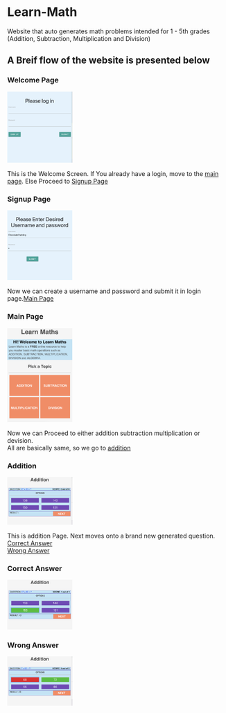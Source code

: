 # Learn-Math
Website that auto generates math problems intended for 1 - 5th grades (Addition, Subtraction, Multiplication and Division)

## A Breif flow of the website is presented below

<a name="1">
<h3>Welcome Page</h3>
<img src="1.png" width="150px">
  <p>This is the Welcome Screen. If You already have a login, move to the <a href="#3">main page</a>. Else Proceed to <a href="#2">Signup Page</a></p>
  
<a name="2">
<h3>Signup Page</h3>
<img src="2.png" width="150px">
  <p>Now we can create a username and password and submit it in login page.<a href="#3">Main Page</a></p>
  
<a name="3">
<h3>Main Page</h3>
<img src="3.png" width="150px">
  <p>Now we can Proceed to either addition subtraction multiplication or devision.<br> All are basically same, so we go to <a href="#4">addition</a></p>
  
<a name="4">
<h3>Addition</h3>
<img src="4.png" width="150px">
  <p>This is addition Page. Next moves onto a brand new generated question.<br><a href="#5">Correct Answer</a><br><a href="#6">Wrong Answer</a></p>

<a name="5">
<h3>Correct Answer</h3>
<img src="5.png" width="150px">
 
 
<a name="6">
<h3>Wrong Answer</h3>
<img src="6.png" width="150px">
